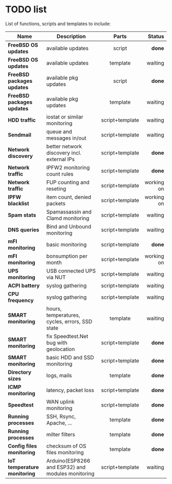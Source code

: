 TODO list
=========

List of functions, scripts and templates to include:

| Name | Description | Parts | Status |
|---|---|:---:|--:|
**FreeBSD OS updates**|available updates|script|**done**
**FreeBSD OS updates**|available updates|template|waiting
**FreeBSD packages updates**|available pkg updates|script|**done**
**FreeBSD packages updates**|available pkg updates|template|waiting
**HDD traffic**|iostat or similar monitoring|script+template|waiting
**Sendmail**|queue and messages in/out|script+template|waiting
**Network discovery**|better network discovery incl. external IPs|script+template|**done**
**Network traffic**|IPFW2 monitoring count rules|script+template|**done**
**Network traffic**|FUP counting and reseting|script+template|working on
**IPFW blacklist**|item count, denied packets|script+template|working on
**Spam stats**|Spamassassin and Clamd monitoring|script+template|waiting
**DNS queries**|Bind and Unbound monitoring|script+template|waiting
**mFI monitoring**|basic monitoring|script+template|**done**
**mFI monitoring**|bonsumption per month|script+template|working on
**UPS monitoring**|USB connected UPS via NUT|script+template|waiting
**ACPI battery**|syslog gathering|script+template|waiting
**CPU frequency**|syslog gathering|script+template|waiting
**SMART monitoring**|hours, temperatures, cycles, errors, SSD state|template|waiting
**SMART monitoring**|fix Speedtest.Net bug with geolocation|script+template|**done**
**SMART monitoring**|basic HDD and SSD monitoring|script+template|**done**
**Directory sizes**|logs, mails|template|**done**
**ICMP monitoring**|latency, packet loss|script+template|**done**
**Speedtest**|WAN uplink monitoring|script+template|**done**
**Running processes**|SSH, Rsync, Apache, ...|template|**done**
**Running processes**|milter filters|template|**done**
**Config files monitoring**|checksum of OS files monitoring|template|**done**
**IoT temperature monitoring**|Arduino(ESP8266 and ESP32) and modules monitoring|script+template|waiting
